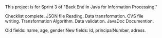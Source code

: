 This project is for Sprint 3 of "Back End in Java for Information Processing."

Checklist complete. 
JSON file Reading. 
Data transformation.
CVS file writing.
Transformation Algorithm.
Data validation. 
JavaDoc Documention. 

Old fields: name, age, gender
New fields: Id, principalNumber, adress. 
